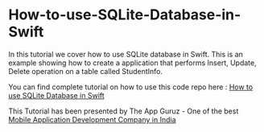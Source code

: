 How-to-use-SQLite-Database-in-Swift
===================================

In this tutorial we cover how to use SQLite database in Swift. This is an example showing how to create a application that performs Insert, Update, Delete operation on a table called StudentInfo.

You can find complete tutorial on how to use this code repo here : <a target="_blank" href="http://www.theappguruz.com/blog/use-sqlite-database-swift">How to use SQLite Database in Swift</a>

This Tutorial has been presented by The App Guruz - One of the best <a href="http://www.theappguruz.com/mobile-application-development/">Mobile Application Development Company in India</a>
